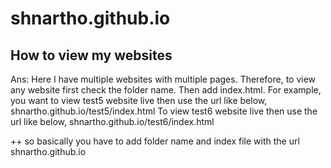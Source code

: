 # shnartho.github.io
## How to view my websites  
Ans: Here I have multiple websites with multiple pages. Therefore, to view any website first check the folder name. Then add index.html. For example, you want to view test5 website live then use the url like below, 
   shnartho.github.io/test5/index.html
   To view test6 website live then use the url like below,
   shnartho.github.io/test6/index.html
   
   ++ so basically you have to add folder name and index file with the url shnartho.github.io
   
